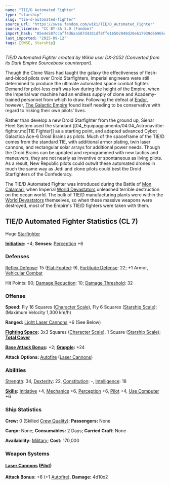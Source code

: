 ```yaml
---
name: "TIE/D Automated Fighter"
type: "starship"
slug: "tie-d-automated-fighter"
source_url: "https://swse.fandom.com/wiki/TIE/D_Automated_Fighter"
source_license: "CC BY-SA 3.0 (Fandom)"
import_hash: "85e4e587ccaff4d6aa587d4381df8ffe16502040d20e617939d66966ce5a2f55"
last_imported: "2025-09-12"
tags: [SWSE, Starship]
---
```

*TIE/D Automated Fighter created by Wikia user DX-2052 (Converted from its Dark Empire Sourcebook counterpart).*

Though the Clone Wars had taught the galaxy the effectiveness of flesh-and-blood pilots over Droid Starfighters, Imperial engineers were still determined to produce the ultimate automated space combat fighter. Demand for pilot-less craft was low during the height of the Empire, when the Imperial war machine had an endless supply of clone and Academy-trained personnel from which to draw. Following the defeat at [Endor](https://swse.fandom.com/wiki/Endor), however, [The Galactic Empire](https://swse.fandom.com/wiki/The_Galactic_Empire) found itself needing to be conservative with regard to risking their own pilots' lives.

Rather than develop a new Droid Starfighter from the ground up, Sienar Fleet System used the standard [[04_Equipaggiamento/04.04_Astronavi/tie-fighter.md|TIE Fighter]] as a starting point, and adapted advanced Cybot Galactica Ace-6 Droid Brains as pilots. Much of the spaceframe of the TIE/D comes from the standard TIE, with additional armor plating, twin laser cannons, and rectangular solar arrays for additional power needs. Though the Droid Brains can be updated and reprogrammed with new tactics and maneuvers, they are not nearly as inventive or spontaneous as living pilots. As a result, New Republic pilots could outwit these automated drones in much the same way as Jedi and clone pilots could best the Droid Starfighters of the Confederacy.

The TIE/D Automated Fighter was introduced during the Battle of [Mon Calamari](https://swse.fandom.com/wiki/Mon_Calamari_(Planet)), when Imperial [World Devastators](https://swse.fandom.com/wiki/World_Devastators) unleashed terrible destruction on the ocean world. The bulk of TIE/D manufacturing plants were within the [World Devastators](https://swse.fandom.com/wiki/World_Devastators) themselves, so when these massive weapons were destroyed, most of the Empire's TIE/D fighters were taken with them.

## TIE/D Automated Fighter Statistics (CL 7)
Huge [Starfighter](https://swse.fandom.com/wiki/Starfighter)

**[Initiative](https://swse.fandom.com/wiki/Initiative):** +4; **Senses:** [Perception](https://swse.fandom.com/wiki/Perception) +6
### Defenses
[Reflex Defense](https://swse.fandom.com/wiki/Reflex_Defense_(Vehicles)): 15 ([Flat-Footed](https://swse.fandom.com/wiki/Flat-Footed): 9), [Fortitude Defense](https://swse.fandom.com/wiki/Fortitude_Defense_(Vehicles)): 22; +1 Armor, [Vehicular Combat](https://swse.fandom.com/wiki/Vehicular_Combat)

Hit Points: 90; [Damage Reduction](https://swse.fandom.com/wiki/Damage_Reduction): 10; [Damage Threshold](https://swse.fandom.com/wiki/Damage_Threshold_(Vehicles)): 32
### Offense
**Speed:** Fly 16 Squares ([Character Scale](https://swse.fandom.com/wiki/Character_Scale)), Fly 6 Squares ([Starship Scale](https://swse.fandom.com/wiki/Starship_Scale)); (Maximum Velocity 1,300 km/h)

**Ranged:** [Light Laser Cannons](https://swse.fandom.com/wiki/Light_Laser_Cannons) +6 (See Below)

**[Fighting Space](https://swse.fandom.com/wiki/Fighting_Space):** 3x3 Squares ([Character Scale](https://swse.fandom.com/wiki/Character_Scale)), 1 Square ([Starship Scale](https://swse.fandom.com/wiki/Starship_Scale)); **[Total Cover](https://swse.fandom.com/wiki/Total_Cover)**

**[Base Attack Bonus](https://swse.fandom.com/wiki/Base_Attack_Bonus):** +2; **[Grapple](https://swse.fandom.com/wiki/Grapple):** +24

**Attack Options:** [Autofire](https://swse.fandom.com/wiki/Autofire_(Vehicle_Combat)) ([Laser Cannons](https://swse.fandom.com/wiki/Laser_Cannons))
### Abilities
[Strength](https://swse.fandom.com/wiki/Strength): 34, [Dexterity](https://swse.fandom.com/wiki/Dexterity): 22, [Constitution](https://swse.fandom.com/wiki/Constitution): -, [Intelligence](https://swse.fandom.com/wiki/Intelligence): 18

**[Skills](https://swse.fandom.com/wiki/Skills):** [Initiative](https://swse.fandom.com/wiki/Initiative) +4, [Mechanics](https://swse.fandom.com/wiki/Mechanics) +6, [Perception](https://swse.fandom.com/wiki/Perception) +6, [Pilot](https://swse.fandom.com/wiki/Pilot) +4, [Use Computer](https://swse.fandom.com/wiki/Use_Computer) +6
### Ship Statistics
**Crew:** 0 (Skilled [Crew Quality](https://swse.fandom.com/wiki/Crew_Quality)); **Passengers:** None

**Cargo:** None; **Consumables:** 2 Days; **Carried Craft:** None

**Availability:** [Military](https://swse.fandom.com/wiki/Military); **Cost:** 170,000
### Weapon Systems
#### **[Laser Cannons](https://swse.fandom.com/wiki/Laser_Cannons) ([Pilot](https://swse.fandom.com/wiki/Pilot_(Vehicle_Combat)))**
**Attack Bonus:** +6 (+1 [Autofire](https://swse.fandom.com/wiki/Autofire_(Vehicle_Combat))), **Damage:** 4d10x2